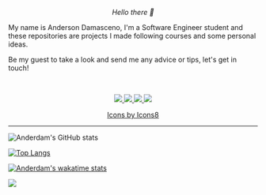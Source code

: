 <p align="center">
  <i>Hello there 👋</i>
</p>
<p>
  <i></i>My name is Anderson Damasceno, I'm a Software Engineer student and these repositories are projects I made following courses and some personal ideas. </i>
</p>


<p>
  <i></i>Be my guest to take a look and send me any advice or tips, let's get in touch!</i>
</p>

<br>

<!-- Social Section -->

<p align="center">
  <a href= "https://github.com/anderdam/">
    <img src="https://img.icons8.com/doodle/36/000000/github--v1.png"/>
  </a>
  <a href= "www.linkedin.com/in/ardamasceno">
    <img src="https://img.icons8.com/doodle/36/000000/linkedin--v2.png"/>
  </a>
  
  <a href="mailto:anderdam@gmail.com">
    <img src="https://img.icons8.com/doodle/36/000000/gmail-new.png"/>
  </a>
  
  <a href="https://stackoverflow.com/story/anderdam">
    <img src="https://img.icons8.com/color/36/000000/stackoverflow.png"/>
  </a>  
</p>
<p align="center"><a href="https://icons8.com/icon/80462/github">Icons by Icons8</a></p>

<!-- <a href="https://github.com/tallguyjenks/CV/blob/master/CV.pdf">
    <img src="https://img.icons8.com/material-outlined/30/689d6a/parse-from-clipboard.png"/>
  </a> -->
<!-- Social Section End -->

---



![Anderdam's GitHub stats](https://github-readme-stats.vercel.app/api?username=anderdam&show_icons=true&theme=dark)

[![Top Langs](https://github-readme-stats.vercel.app/api/top-langs/?username=anderdam&layout=compact)](https://github.com/anuraghazra/github-readme-stats)

[![Anderdam's wakatime stats](https://github-readme-stats.vercel.app/api/wakatime?username=anderdam)](https://github.com/anuraghazra/github-readme-stats)




![](https://komarev.com/ghpvc/?username=anderdam)

